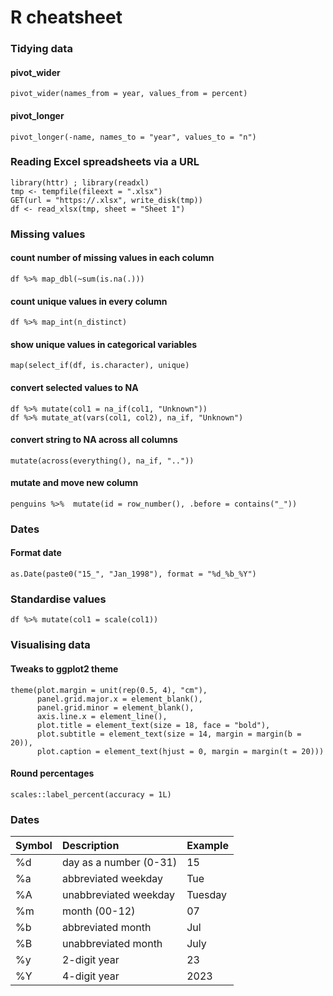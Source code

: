 # R cheatsheet

### Tidying data

#### pivot_wider
`pivot_wider(names_from = year, values_from = percent) `

#### pivot_longer
`pivot_longer(-name, names_to = "year", values_to = "n") `

### Reading Excel spreadsheets via a URL
```
library(httr) ; library(readxl)
tmp <- tempfile(fileext = ".xlsx")
GET(url = "https://.xlsx", write_disk(tmp))
df <- read_xlsx(tmp, sheet = "Sheet 1") 
```

### Missing values

#### count number of missing values in each column
`df %>% map_dbl(~sum(is.na(.)))`

#### count unique values in every column
`df %>% map_int(n_distinct)`

#### show unique values in categorical variables
`map(select_if(df, is.character), unique)`

#### convert selected values to NA
`df %>% mutate(col1 = na_if(col1, "Unknown"))`      
`df %>% mutate_at(vars(col1, col2), na_if, "Unknown")`

#### convert string to NA across all columns
`mutate(across(everything(), na_if, ".."))`

#### mutate and move new column
`penguins %>% 
  mutate(id = row_number(), .before = contains("_"))`

### Dates
#### Format date
`as.Date(paste0("15_", "Jan_1998"), format = "%d_%b_%Y")`

### Standardise values
`df %>% mutate(col1 = scale(col1))`

### Visualising data
#### Tweaks to ggplot2 theme
```
theme(plot.margin = unit(rep(0.5, 4), "cm"),
      panel.grid.major.x = element_blank(),
      panel.grid.minor = element_blank(),
      axis.line.x = element_line(),
      plot.title = element_text(size = 18, face = "bold"),
      plot.subtitle = element_text(size = 14, margin = margin(b = 20)),
      plot.caption = element_text(hjust = 0, margin = margin(t = 20)))
```

#### Round percentages
`scales::label_percent(accuracy = 1L)`

### Dates

|Symbol |Description |Example | 
|:--- |:--- |:---|
|%d	|day as a number (0-31)	|15|
|%a	|abbreviated weekday	|Tue|
|%A	|unabbreviated weekday	|Tuesday|
|%m	|month (00-12)	|07|
|%b	|abbreviated month	|Jul|
|%B	|unabbreviated month	|July|
|%y	|2-digit year	|23|
|%Y	|4-digit year	|2023|
